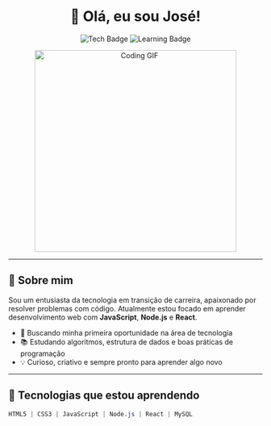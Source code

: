 <!--<!-- README.md -->

<h1 align="center">👋 Olá, eu sou José!</h1>

<p align="center">
  <img src="https://img.shields.io/badge/Desenvolvedor%20Web-HTML%20%7C%20CSS%20%7C%20JS-blue" alt="Tech Badge">
  <img src="https://img.shields.io/badge/Aprendendo-Node.js%20%7C%20React-green" alt="Learning Badge">
</p>

<div align="center">
  <img src="https://media.giphy.com/media/qgQUggAC3Pfv687qPC/giphy.gif" width="400" alt="Coding GIF">
</div>

---

## 🧠 Sobre mim

Sou um entusiasta da tecnologia em transição de carreira, apaixonado por resolver problemas com código. Atualmente estou focado em aprender desenvolvimento web com **JavaScript**, **Node.js** e **React**.

- 🎯 Buscando minha primeira oportunidade na área de tecnologia  
- 📚 Estudando algoritmos, estrutura de dados e boas práticas de programação  
- 💡 Curioso, criativo e sempre pronto para aprender algo novo  

---

## 🚀 Tecnologias que estou aprendendo

```css
HTML5 | CSS3 | JavaScript | Node.js | React | MySQL


